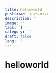 ```yaml
---
title: helloworld
published: 2025-01-11
description: ''
image: ''
tags: []
category: ''
draft: false 
lang: ''
---
```


# helloworld
